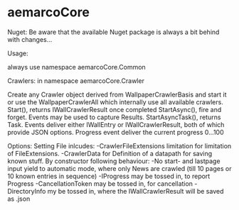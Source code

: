 # aemarcoCore

Nuget: Be aware that the available Nuget package is always a bit behind with changes...

Usage:

always use namespace aemarcoCore.Common

Crawlers: in namespace aemarcoCore.Crawler

Create any Crawler object derived from WallpaperCrawlerBasis and start it or
use the WallpaperCrawlerAll which internally use all available crawlers.
Start(), returns IWallCrawlerResult once completed
StartAsync(), fire and forget. Events may be used to capture Results.
StartAsyncTask(), returns Task<IWallCrawlerResult>.
Events deliver either IWallEntry or IWallCrawlerResult, both of which provide JSON options.
Progress event deliver the current progress 0...100
  
Options:
Setting File inlcudes:
-CrawlerFileExtensions limitation for limitation of FileExtensions.
-CrawlerData for Definition of a datapath for saving known stuff.
By constructor following behaviour:
-No start- and lastpage input yield to automatic mode, where only News are crawled (till 10 pages or 10 known entries in sequence)
-IProgress may be tossed in, to report Progress
-CancellationToken may be tossed in, for cancellation
-DirectoryInfo my be tossed in, where the IWallCrawlerResult will be saved as .json




